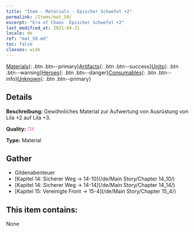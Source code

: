 ```yaml
---
title: "Item - Materials - Epischer Schwefel +2"
permalink: /Items/mat_50/
excerpt: "Era of Chaos  Epischer Schwefel +2"
last_modified_at: 2021-04-21
locale: de
ref: "mat_50.md"
toc: false
classes: wide
---
```

 [Materials](/de/Items/){: .btn .btn--primary}[Artifacts](/de/Items/Artifacts/){: .btn .btn--success}[Units](/de/Items/Units/){: .btn .btn--warning}[Heroes](/de/Items/Heroes/){: .btn .btn--danger}[Consumables](/de/Items/Consumables/){: .btn .btn--info}[Unknown](/de/Items/Unknown/){: .btn .btn--primary}

## Details
 **Beschreibung:** Gewöhnliches Material zur Aufwertung von Ausrüstung von Lila +2 auf Lila +3.

 **Quality:** <span style="color: #DA70D6">OK</span>

 **Type:** Material

## Gather

*    Gildenabenteuer 
*    [Kapitel 14: Sicherer Weg -> 14-10](/de/Main Story/Chapter 14_10/) 
*    [Kapitel 14: Sicherer Weg -> 14-14](/de/Main Story/Chapter 14_14/) 
*    [Kapitel 15: Vereinigte Front -> 15-4](/de/Main Story/Chapter 15_4/) 

## This item contains:

  None

